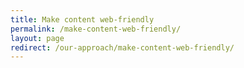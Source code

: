 ```yaml
---
title: Make content web-friendly
permalink: /make-content-web-friendly/
layout: page
redirect: /our-approach/make-content-web-friendly/
---
```

